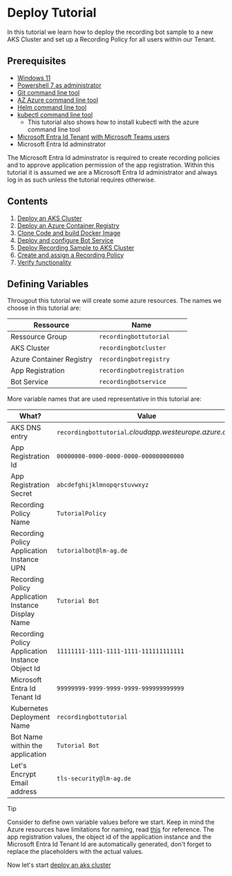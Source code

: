 # Deploy Tutorial

In this tutorial we learn how to deploy the recording bot sample to a new AKS Cluster and set up a Recording Policy for all users within our Tenant.

## Prerequisites

- [Windows 11](https://www.microsoft.com/de-de/software-download/windows11)
- [Powershell 7 as administrator](https://learn.microsoft.com/en-us/powershell/scripting/install/installing-powershell-on-windows?view=powershell-7.4)
- [Git command line tool](https://git-scm.com/book/en/v2/Getting-Started-Installing-Git)
- [AZ Azure command line tool](https://learn.microsoft.com/en-us/cli/azure/install-azure-cli-windows)
- [Helm command line tool](https://helm.sh/docs/intro/install/)
- [kubectl command line tool](https://kubernetes.io/docs/tasks/tools/install-kubectl-windows/)
  - This tutorial also shows how to install kubectl with the azure command line tool
- [Microsoft Entra Id Tenant](https://learn.microsoft.com/en-us/entra/fundamentals/create-new-tenant) [with Microsoft Teams users](https://learn.microsoft.com/en-us/entra/fundamentals/license-users-groups)
- Microsoft Entra Id adminstrator

The Microsoft Entra Id adminstrator is required to create recording policies and to approve application permission of the app registration. Within this tutorial it is assumed we are a Microsoft Entra Id administrator and always log in as such unless the tutorial requires otherwise.

## Contents

1. [Deploy an AKS Cluster](./deploy/aks.md)
2. [Deploy an Azure Container Registry](./deploy/acr.md)
3. [Clone Code and build Docker Image](./deploy/build.md)
4. [Deploy and configure Bot Service](./deploy/bot-service.md)
5. [Deploy Recording Sample to AKS Cluster](./deploy/helm-deploy.md)
6. [Create and assign a Recording Policy](./deploy/policy.md)
7. [Verify functionality](./deploy/test.md)

## Defining Variables

Througout this tutorial we will create some azure resources. The names we choose in this tutorial are:

| Ressource | Name |
| --------- | ---- |
| Ressource Group | `recordingbottutorial` |
| AKS Cluster | `recordingbotcluster` |
| Azure Container Registry | `recordingbotregistry` |
| App Registration | `recordingbotregistration` |
| Bot Service | `recordingbotservice` |

More variable names that are used representative in this tutorial are:

| What? | Value |
| ----- | ----- |
| AKS DNS entry | `recordingbottutorial`_.cloudapp.westeurope.azure.com_ |
| App Registration Id | `00000000-0000-0000-0000-000000000000` |  
| App Registration Secret | `abcdefghijklmnopqrstuvwxyz` |
| Recording Policy Name | `TutorialPolicy` |
| Recording Policy Application Instance UPN | `tutorialbot@lm-ag.de` |
| Recording Policy Application Instance Display Name | `Tutorial Bot` |
| Recording Policy Application Instance Object Id | `11111111-1111-1111-1111-111111111111` |
| Microsoft Entra Id Tenant Id | `99999999-9999-9999-9999-999999999999` |
| Kubernetes Deployment Name | `recordingbottutorial` |
| Bot Name within the application | `Tutorial Bot` |
| Let's Encrypt Email address | `tls-security@lm-ag.de` |

> [!TIP]  
> Consider to define own variable values before we start. Keep in mind the Azure resources have limitations for naming, read [this](https://learn.microsoft.com/en-us/azure/azure-resource-manager/management/resource-name-rules) for reference. The app registration values, the object id of the application instance and the Microsoft Entra Id Tenant Id are automatically generated, don't forget to replace the placeholders with the actual values.

Now let's start [deploy an aks cluster](./deploy/aks.md)

